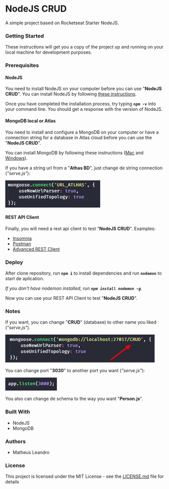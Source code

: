 # NodeJS CRUD

A simple project based on Rocketseat Starter NodeJS.

<h3>Getting Started</h3>

These instructions will get you a copy of the project up and running on your local machine for development purposes.

<h3>Prerequisites</h3>

<h4>NodeJS</h4>

You need to install NodeJS on your computer before you can use "**NodeJS CRUD**". You can install NodeJS by following <a href="https://nodejs.org/en/download/package-manager/">these instructions</a>.

Once you have completed the installation process, try typing **```npm -v```** into your command line. You should get a response with the version of NodeJS.

<h4>MongoDB local or Atlas</h4>

You need to install and configure a MongoDB on your computer or have a connection string for a database in Atlas cloud before you can use the "**NodeJS CRUD**".

You can install MongoDB by following these instructions (<a href="https://treehouse.github.io/installation-guides/mac/mongo-mac.html">Mac</a> and <a href="https://treehouse.github.io/installation-guides/windows/mongo-windows.html">Windows</a>).

If you have a string url from a "**Athas BD**", just change de string connection (<i>"serve.js"</i>):

<img src="src/img/connectionAthas.png">

<h4>REST API Client</h4>

Finally, you will need a rest api client to test "**NodeJS CRUD**". Examples:

<ul>
  <li><a href="https://insomnia.rest/">Insomnia</a></li>
  <li><a href="https://www.getpostman.com/">Postman</a></li>
  <li><a href="https://install.advancedrestclient.com/install">Advanced REST Client</a></li>
</ul>

<h3>Deploy</h3>

After clone repository, run **```npm i```** to install dependencies and run **```nodemon```** to start de aplication.

<i>If you don't have nodemon installed, run **```npm install nodemon -g```**.</i>

Now you can use your REST API Client to test "**NodeJS CRUD**".

<h3>Notes</h3>

If you want, you can change "**CRUD**" (database) to other name you liked (<i>"serve.js"</i>).

<img src="src/img/connection.png">

You can change port "**3030**" to another port you want (<i>"serve.js"</i>):

<img src="src/img/port.png">

You also can change de schema to the way you want "**Person.js**".

<h3>Built With</h3>

<ul>
  <li>NodeJS</li>
  <li>MongoDB</li>
</ul>

<h3>Authors</h3>

<ul>
  <li>Matheus Leandro</li>
</ul>

<h3>License</h3>

This project is licensed under the MIT License - see the <a href="https://github.com/matheusleandroo/rocketseat-starter-es6/blob/master/LICENSE">LICENSE.md</a> file for details
